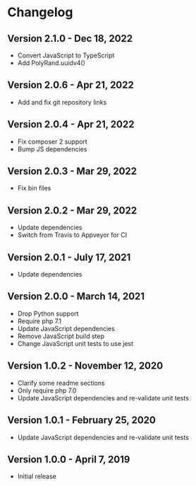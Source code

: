 # Changelog

## Version 2.1.0 - Dec 18, 2022

-   Convert JavaScript to TypeScript
-   Add PolyRand.uuidv4()

## Version 2.0.6 - Apr 21, 2022

-   Add and fix git repository links

## Version 2.0.4 - Apr 21, 2022

-   Fix composer 2 support
-   Bump JS dependencies

## Version 2.0.3 - Mar 29, 2022

-   Fix bin files

## Version 2.0.2 - Mar 29, 2022

-   Update dependencies
-   Switch from Travis to Appveyor for CI

## Version 2.0.1 - July 17, 2021

-   Update dependencies

## Version 2.0.0 - March 14, 2021

-   Drop Python support
-   Require php 7.1
-   Update JavaScript dependencies
-   Remove JavaScript build step
-   Change JavaScript unit tests to use jest

## Version 1.0.2 - November 12, 2020

-   Clarify some readme sections
-   Only require php 7.0
-   Update JavaScript dependencies and re-validate unit tests

## Version 1.0.1 - February 25, 2020

-   Update JavaScript dependencies and re-validate unit tests

## Version 1.0.0 - April 7, 2019

-   Initial release
